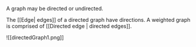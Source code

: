 A graph may be directed or undirected.

The [[Edge| edges]] of a directed graph have directions.
A weighted graph is comprised of [[Directed edge | directed edges]].

![[directedGraph1.png]]
